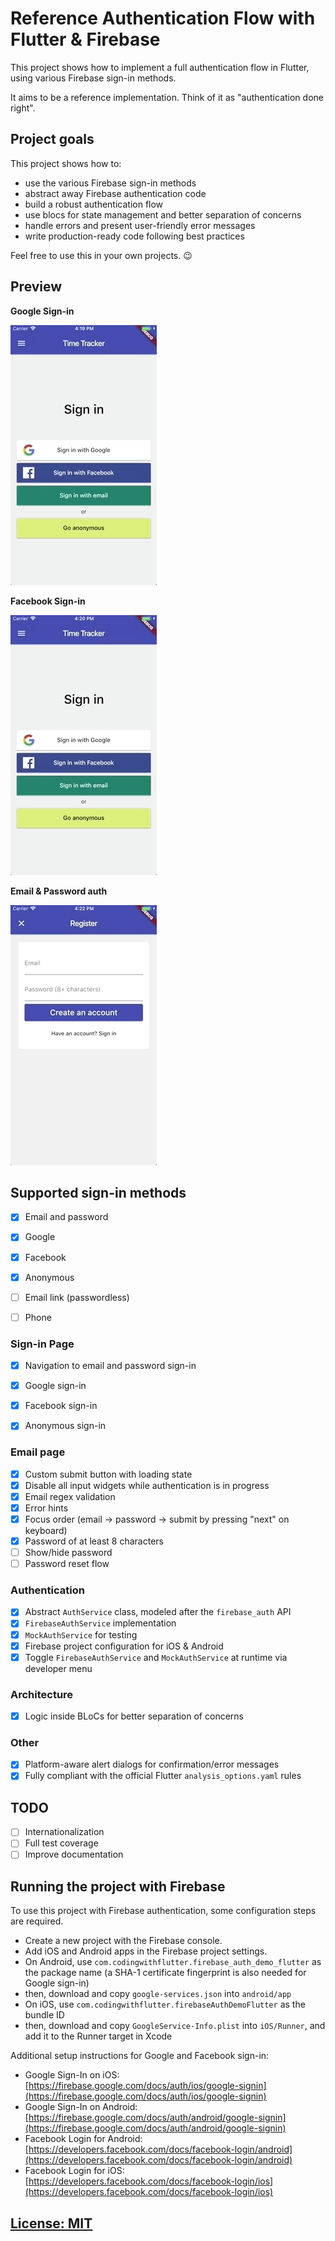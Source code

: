 # Reference Authentication Flow with Flutter & Firebase

This project shows how to implement a full authentication flow in Flutter, using various Firebase sign-in methods.

It aims to be a reference implementation. Think of it as "authentication done right".

## Project goals

This project shows how to:

- use the various Firebase sign-in methods
- abstract away Firebase authentication code
- build a robust authentication flow
- use blocs for state management and better separation of concerns
- handle errors and present user-friendly error messages
- write production-ready code following best practices

Feel free to use this in your own projects. 😉

## Preview

**Google Sign-in**

![](media/google-sign-in.gif)

**Facebook Sign-in**

![](media/facebook-sign-in.gif)

**Email & Password auth**

![](media/create-user-email-password.gif)

## Supported sign-in methods

- [x] Email and password
- [x] Google
- [x] Facebook
- [x] Anonymous
- [ ] Email link (passwordless)
- [ ] Phone


### Sign-in Page

- [x] Navigation to email and password sign-in
- [x] Google sign-in
- [x] Facebook sign-in
- [x] Anonymous sign-in


### Email page

- [x] Custom submit button with loading state
- [x] Disable all input widgets while authentication is in progress
- [x] Email regex validation
- [x] Error hints
- [x] Focus order (email -> password -> submit by pressing "next" on keyboard)
- [x] Password of at least 8 characters
- [ ] Show/hide password
- [ ] Password reset flow

### Authentication

- [x] Abstract `AuthService` class, modeled after the `firebase_auth` API
- [x] `FirebaseAuthService` implementation
- [x] `MockAuthService` for testing
- [x] Firebase project configuration for iOS & Android
- [x] Toggle `FirebaseAuthService` and `MockAuthService` at runtime via developer menu

### Architecture

- [x] Logic inside BLoCs for better separation of concerns

### Other

- [x] Platform-aware alert dialogs for confirmation/error messages
- [x] Fully compliant with the official Flutter `analysis_options.yaml` rules

## TODO

- [ ] Internationalization
- [ ] Full test coverage
- [ ] Improve documentation

## Running the project with Firebase

To use this project with Firebase authentication, some configuration steps are required.

- Create a new project with the Firebase console.
- Add iOS and Android apps in the Firebase project settings.
- On Android, use `com.codingwithflutter.firebase_auth_demo_flutter` as the package name (a SHA-1 certificate fingerprint is also needed for Google sign-in)
- then, download and copy `google-services.json` into `android/app`
- On iOS, use `com.codingwithflutter.firebaseAuthDemoFlutter` as the bundle ID
- then, download and copy `GoogleService-Info.plist` into `iOS/Runner`, and add it to the Runner target in Xcode

Additional setup instructions for Google and Facebook sign-in:

- Google Sign-In on iOS: [https://firebase.google.com/docs/auth/ios/google-signin](https://firebase.google.com/docs/auth/ios/google-signin)
- Google Sign-In on Android: [https://firebase.google.com/docs/auth/android/google-signin](https://firebase.google.com/docs/auth/android/google-signin)
- Facebook Login for Android: [https://developers.facebook.com/docs/facebook-login/android](https://developers.facebook.com/docs/facebook-login/android)
- Facebook Login for iOS: [https://developers.facebook.com/docs/facebook-login/ios](https://developers.facebook.com/docs/facebook-login/ios)


## [License: MIT](LICENSE.md)